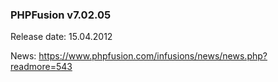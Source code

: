 ### PHPFusion v7.02.05
Release date: 15.04.2012

News: https://www.phpfusion.com/infusions/news/news.php?readmore=543
